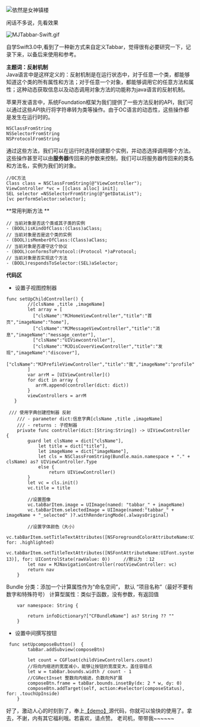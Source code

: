![依然是女神镇楼](http://upload-images.jianshu.io/upload_images/1518951-ef1bfd49a9a56830.jpg)

闲话不多说，先看效果

![MJTabbar-Swift.gif](http://upload-images.jianshu.io/upload_images/1518951-eff608aaedc66c15.gif?imageMogr2/auto-orient/strip)

自学Swift3.0中,看到了一种新方式来自定义Tabbar，觉得很有必要研究一下，记录下来，以备后来使用和参考。

**主题词：反射机制**  
Java语言中是这样定义的：反射机制是在运行状态中，对于任意一个类，都能够知道这个类的所有属性和方法；对于任意一个对象，都能够调用它的任意方法和属性；这种动态获取信息以及动态调用对象方法的功能称为java语言的反射机制。

苹果开发语言中，系统Foundation框架为我们提供了一些方法反射的API，我们可以通过这些API执行将字符串转为类等操作。由于OC语言的动态性，这些操作都是发生在运行时的。
```
NSClassFromString
NSSelectorFromString
NSProtocolFromString
```
通过这些方法，我们可以在运行时选择创建那个实例，并动态选择调用哪个方法。这些操作甚至可以由**服务器**传回来的参数来控制，我们可以将服务器传回来的类名和方法名，实例为我们的对象。
```
//OC方法
Class class = NSClassFromString(@"ViewController");
ViewController *vc = [[class alloc] init];
SEL selector =NSSelectorFromString(@"getDataList");
[vc performSelector:selector];
```
**常用判断方法 **

```
// 当前对象是否这个类或其子类的实例
- (BOOL)isKindOfClass:(Class)aClass;
// 当前对象是否是这个类的实例
- (BOOL)isMemberOfClass:(Class)aClass;
// 当前对象是否遵守这个协议
- (BOOL)conformsToProtocol:(Protocol *)aProtocol;
// 当前对象是否实现这个方法
- (BOOL)respondsToSelector:(SEL)aSelector;
```
**代码区**
- 设置子视图控制器
```
func setUpChildController() {
        //[clsName ,title ,imageName]
        let array = [
          ["clsName":"MJHomeViewController","title":"首页","imageName":"home"],
          ["clsName":"MJMessageViewController","title":"消息","imageName":"message_center"],
          ["clsName":"UIViewcontroller"],
          ["clsName":"MJDisCoverViewController","title":"发现","imageName":"discover"],
      ["clsName":"MJPrefileViewController","title":"我","imageName":"profile"],
        ]
        var arrM = [UIViewController]()
        for dict in array {
           arrM.append(controller(dict: dict))
        }
        viewControllers = arrM  
   }
```
```
 /// 使用字典创建控制器 反射
    /// - parameter dict:信息字典[clsName ,title ,imageName]
    /// - returns : 子控制器
    private func controller(dict:[String:String]) -> UIViewController {
        guard let clsName = dict["clsName"],
            let title = dict["title"],
            let imageName = dict["imageName"],
            let cls = NSClassFromString(Bundle.main.namespace + "." + clsName) as? UIViewController.Type
            else {
                return UIViewController()
        }
        let vc = cls.init()
        vc.title = title
        
        //设置图像
        vc.tabBarItem.image = UIImage(named: "tabbar_" + imageName)
        vc.tabBarItem.selectedImage = UIImage(named:"tabbar_" + imageName + "_selected" )?.withRenderingMode(.alwaysOriginal)
    
        //设置字体颜色（大小）
        vc.tabBarItem.setTitleTextAttributes([NSForegroundColorAttributeName:UIColor.orange], for: .highlighted)
        vc.tabBarItem.setTitleTextAttributes([NSFontAttributeName:UIFont.systemFont(ofSize: 13)], for: UIControlState(rawValue: 0))     //默认为 ：12
        let nav = MJNavigationController(rootViewController: vc)
        return nav
    }
```
Bundle 分类：添加一个计算属性作为“命名空间”， 默认 “项目名称”（最好不要有数字和特殊符号）
计算型属性：类似于函数，没有参数，有返回值
```
    var namespace: String {
 
        return infoDictionary?["CFBundleName"] as? String ?? ""
    }
```
- 设置中间撰写按钮
```
 func setUpcomposeButton()  {
        tabBar.addSubview(composeBtn)
        
        let count = CGFloat(childViewControllers.count)
        //将向内缩进的宽度减小，能够让按钮的宽度变大，盖住容错点
        let w = tabBar.bounds.width / count - 1
        //CGRectInset 整数向内缩进，负数向外扩展
        composeBtn.frame = tabBar.bounds.insetBy(dx: 2 * w, dy: 0)
        composeBtn.addTarget(self, action:#selector(composeStatus), for: .touchUpInside)
    }
```
好了，激动人心的时刻到了，奉上[【demo】](https://github.com/JingJing-Lin/MJTabbar-Swift)源代码，你就可以愉快的使用了。拿去，不谢，内有其它福利哦。若喜欢，请点赞。
老司机，带带我~~~~~~

